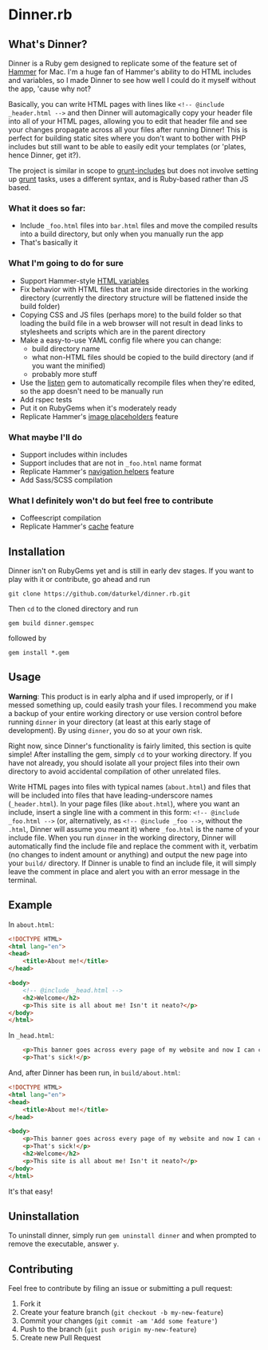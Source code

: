 # Dinner.rb

## What's Dinner?

Dinner is a Ruby gem designed to replicate some of the feature set of [Hammer](http://hammerformac.com/) for Mac. I'm a huge fan of Hammer's ability to do HTML includes and variables, so I made Dinner to see how well I could do it myself without the app, 'cause why not?

Basically, you can write HTML pages with lines like `<!-- @include _header.html -->` and then Dinner will automagically copy your header file into all of your HTML pages, allowing you to edit that header file and see your changes propagate across all your files after running Dinner! This is perfect for building static sites where you don't want to bother with PHP includes but still want to be able to easily edit your templates (or 'plates, hence Dinner, get it?).

The project is similar in scope to [grunt-includes](https://github.com/vanetix/grunt-includes) but does not involve setting up [grunt](http://gruntjs.com/) tasks, uses a different syntax, and is Ruby-based rather than JS based.

### What it does so far:

- Include `_foo.html` files into `bar.html` files and move the compiled results into a build directory, but only when you manually run the app
- That's basically it

### What I'm going to do for sure
- Support Hammer-style [HTML variables](http://hammerformac.com/docs/tags/variables)
- Fix behavior with HTML files that are inside directories in the working directory (currently the directory structure will be flattened inside the build folder)
- Copying CSS and JS files (perhaps more) to the build folder so that loading the build file in a web browser will not result in dead links to stylesheets and scripts which are in the parent directory
- Make a easy-to-use YAML config file where you can change:
    - build directory name
    - what non-HTML files should be copied to the build directory (and if you want the minified)
    - probably more stuff
- Use the [listen](https://github.com/guard/listen) gem to automatically recompile files when they're edited, so the app doesn't need to be manually run
- Add rspec tests
- Put it on RubyGems when it's moderately ready
- Replicate Hammer's [image placeholders](http://hammerformac.com/docs/tags/placeholder) feature

### What maybe I'll do
- Support includes within includes
- Support includes that are not in `_foo.html` name format
- Replicate Hammer's [navigation helpers](http://hammerformac.com/docs/tags/navigation.html) feature
- Add Sass/SCSS compilation

### What I definitely won't do but feel free to contribute
- Coffeescript compilation
- Replicate Hammer's [cache](http://hammerformac.com/docs/cache) feature


## Installation

Dinner isn't on RubyGems yet and is still in early dev stages. If you want to play with it or contribute, go ahead and run

    git clone https://github.com/daturkel/dinner.rb.git

Then `cd` to the cloned directory and run

    gem build dinner.gemspec

followed by

    gem install *.gem

## Usage

**Warning**: This product is in early alpha and if used improperly, or if I messed something up, could easily trash your files. I recommend you make a backup of your entire working directory or use version control before running `dinner` in your directory (at least at this early stage of development). By using `dinner`, you do so at your own risk.

Right now, since Dinner's functionality is fairly limited, this section is quite simple! After installing the gem, simply `cd` to your working directory. If you have not already, you should isolate all your project files into their own directory to avoid accidental compilation of other unrelated files. 

Write HTML pages into files with typical names (`about.html`) and files that will be included into files that have leading-underscore names (`_header.html`). In your page files (like `about.html`), where you want an include, insert a single line with a comment in this form: `<!-- @include _foo.html -->` (or, alternatively, as `<!-- @include _foo -->`, without the `.html`, Dinner will assume you meant it) where `_foo.html` is the name of your include file. When you run `dinner` in the working directory, Dinner will automatically find the include file and replace the comment with it, verbatim (no changes to indent amount or anything) and output the new page into your `build/` directory. If Dinner is unable to find an include file, it will simply leave the comment in place and alert you with an error message in the terminal.

## Example
In `about.html`:

```html
<!DOCTYPE HTML>
<html lang="en">
<head>
	<title>About me!</title>
</head>

<body>
    <!-- @include _head.html -->
    <h2>Welcome</h2>
    <p>This site is all about me! Isn't it neato?</p>
</body>
</html>
```

In `_head.html`:
```html
    <p>This banner goes across every page of my website and now I can change it on all of them easily!</p>
    <p>That's sick!</p>
```

And, after Dinner has been run, in `build/about.html`:
````html
<!DOCTYPE HTML>
<html lang="en">
<head>
	<title>About me!</title>
</head>

<body>
    <p>This banner goes across every page of my website and now I can change it on all of them easily!</p>
    <p>That's sick!</p>
    <h2>Welcome</h2>
    <p>This site is all about me! Isn't it neato?</p>
</body>
</html>
````

It's that easy!

## Uninstallation

To uninstall dinner, simply run `gem uninstall dinner` and when prompted to remove the executable, answer `y`.


## Contributing

Feel free to contribute by filing an issue or submitting a pull request:

1. Fork it
2. Create your feature branch (`git checkout -b my-new-feature`)
3. Commit your changes (`git commit -am 'Add some feature'`)
4. Push to the branch (`git push origin my-new-feature`)
5. Create new Pull Request
